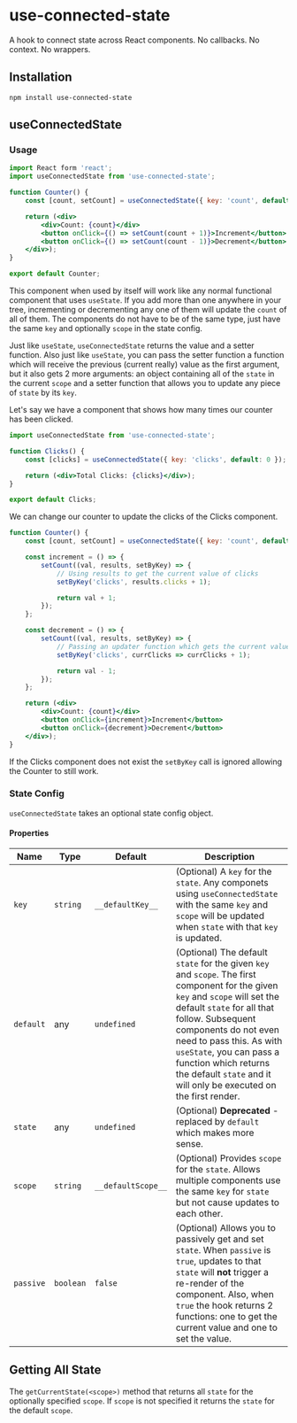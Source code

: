 # use-connected-state
A hook to connect state across React components. No callbacks. No context. No wrappers.

## Installation
`npm install use-connected-state`

## useConnectedState
### Usage

```jsx
import React form 'react';
import useConnectedState from 'use-connected-state';

function Counter() {
    const [count, setCount] = useConnectedState({ key: 'count', default: 0 });

    return (<div>
        <div>Count: {count}</div>
        <button onClick={() => setCount(count + 1)}>Increment</button>
        <button onClick={() => setCount(count - 1)}>Decrement</button>
    </div>);
}

export default Counter;
```
This component when used by itself will work like any normal functional component that uses `useState`. If you add more than one anywhere in your tree, incrementing or decrementing any one of them will update the `count` of all of them. The components do not have to be of the same type, just have the same `key` and optionally `scope` in the state config.

Just like `useState`, `useConnectedState` returns the value and a setter function. Also just like `useState`, you can pass the setter function a function which will receive the previous (current really) value as the first argument, but it also gets 2 more arguments: an object containing all of the `state` in the current `scope` and a setter function that allows you to update any piece of `state` by its `key`.

Let's say we have a component that shows how many times our counter has been clicked.
```jsx
import useConnectedState from 'use-connected-state';

function Clicks() {
    const [clicks] = useConnectedState({ key: 'clicks', default: 0 });

    return (<div>Total Clicks: {clicks}</div>);
}

export default Clicks;
```

We can change our counter to update the clicks of the Clicks component.

```jsx
function Counter() {
    const [count, setCount] = useConnectedState({ key: 'count', default: 0 });

    const increment = () => {
        setCount((val, results, setByKey) => {
            // Using results to get the current value of clicks
            setByKey('clicks', results.clicks + 1);

            return val + 1;
        });
    };

    const decrement = () => {
        setCount((val, results, setByKey) => {
            // Passing an updater function which gets the current value of clicks
            setByKey('clicks', currClicks => currClicks + 1);

            return val - 1;
        });
    };

    return (<div>
        <div>Count: {count}</div>
        <button onClick={increment}>Increment</button>
        <button onClick={decrement}>Decrement</button>
    </div>);
}
```
If the Clicks component does not exist the `setByKey` call is ignored allowing the Counter to still work.

### State Config
`useConnectedState` takes an optional state config object.
#### Properties
| Name | Type | Default | Description |
|------|------|---------|-------------|
| `key` | `string` | `__defaultKey__` | (Optional) A `key` for the `state`. Any componets using `useConnectedState` with the same `key` and `scope` will be updated when `state` with that `key` is updated. |
| `default` | any | `undefined` | (Optional) The default `state` for the given `key` and `scope`. The first component for the given `key` and `scope` will set the default `state` for all that follow. Subsequent components do not even need to pass this. As with `useState`, you can pass a function which returns the default `state` and it will only be executed on the first render. |
| `state` | any | `undefined` | (Optional) **Deprecated** - replaced by `default` which makes more sense. |
| `scope` | `string` | `__defaultScope__` | (Optional) Provides `scope` for the `state`. Allows multiple components use the same `key` for `state` but not cause updates to each other. |
| `passive` | `boolean` | `false` | (Optional) Allows you to passively get and set `state`. When `passive` is `true`, updates to that `state` will **not** trigger a re-render of the component. Also, when `true` the hook returns 2 functions: one to get the current value and one to set the value. |

## Getting All State
The `getCurrentState(<scope>)` method that returns all `state` for the optionally specified `scope`. If `scope` is not specified it returns the `state` for the default `scope`.
